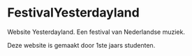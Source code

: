 # FestivalYesterdayland
Website Yesterdayland. Een festival van Nederlandse muziek.

Deze website is gemaakt door 1ste jaars studenten.
